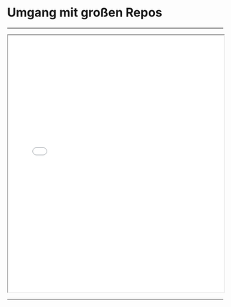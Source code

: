 # Umgang mit großen Repos


---

<iframe src="markdown-git-uebungen/aufgabe-repository-sparse-checkout.html" width="100%" height="600px" ></iframe>

---



